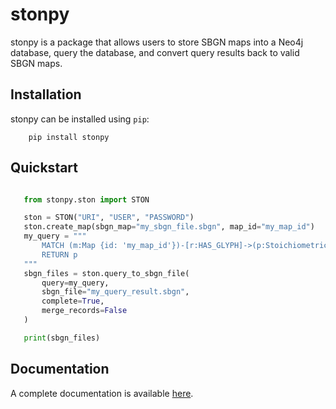 # stonpy

stonpy is a package that allows users to store SBGN maps into a Neo4j database, query the database, and convert query results back to valid SBGN maps.

## Installation

stonpy can be installed using `pip`:

```
    pip install stonpy
```

## Quickstart

```python

   from stonpy.ston import STON

   ston = STON("URI", "USER", "PASSWORD")
   ston.create_map(sbgn_map="my_sbgn_file.sbgn", map_id="my_map_id")
   my_query = """
       MATCH (m:Map {id: 'my_map_id'})-[r:HAS_GLYPH]->(p:StoichiometricProcess)
       RETURN p
   """
   sbgn_files = ston.query_to_sbgn_file(
       query=my_query,
       sbgn_file="my_query_result.sbgn",
       complete=True,
       merge_records=False
   )

   print(sbgn_files)
```

## Documentation

A complete documentation is available [here](https://stonpy.readthedocs.io/en/latest/).
